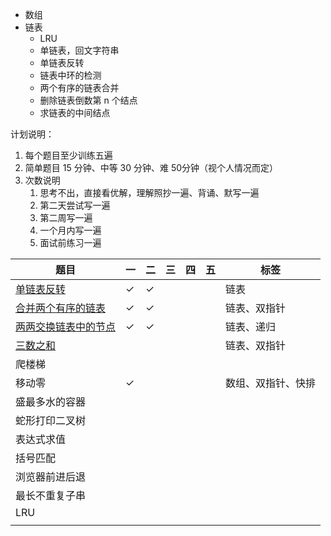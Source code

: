 - 数组
- 链表
  - LRU
  - 单链表，回文字符串
  - 单链表反转
  - 链表中环的检测
  - 两个有序的链表合并
  - 删除链表倒数第 n 个结点
  - 求链表的中间结点



计划说明：

1. 每个题目至少训练五遍
2. 简单题目 15 分钟、中等 30 分钟、难 50分钟（视个人情况而定）
3. 次数说明
   1. 思考不出，直接看优解，理解照抄一遍、背诵、默写一遍
   2. 第二天尝试写一遍
   3. 第二周写一遍
   4. 一个月内写一遍
   5. 面试前练习一遍



| 题目                                                    | 一   | 二   | 三   | 四   | 五   | 标签               |
| ------------------------------------------------------- | ---- | ---- | ---- | ---- | ---- | ------------------ |
| [单链表反转](./codes/反转链表.md)                       | ✓    | ✓    |      |      |      | 链表               |
| [合并两个有序的链表](./codes/合并两个有序的链表.md)     | ✓    | ✓    |      |      |      | 链表、双指针       |
| [两两交换链表中的节点](./codes/两两交换链表中的节点.md) | ✓    | ✓    |      |      |      | 链表、递归         |
| [三数之和](https://leetcode-cn.com/problems/3sum/)      |      |      |      |      |      | 链表、双指针       |
| 爬楼梯                                                  |      |      |      |      |      |                    |
| 移动零                                                  | ✓    |      |      |      |      | 数组、双指针、快排 |
| 盛最多水的容器                                          |      |      |      |      |      |                    |
| 蛇形打印二叉树                                          |      |      |      |      |      |                    |
| 表达式求值                                              |      |      |      |      |      |                    |
| 括号匹配                                                |      |      |      |      |      |                    |
| 浏览器前进后退                                          |      |      |      |      |      |                    |
| 最长不重复子串                                          |      |      |      |      |      |                    |
| LRU                                                     |      |      |      |      |      |                    |
|                                                         |      |      |      |      |      |                    |



